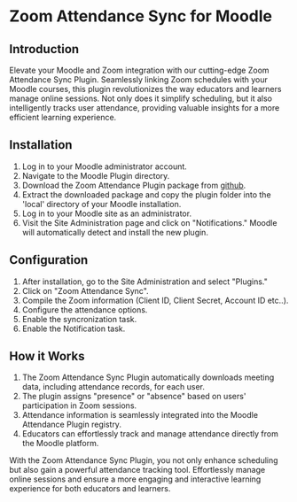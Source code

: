 # Zoom Attendance Sync for Moodle

## Introduction
Elevate your Moodle and Zoom integration with our cutting-edge Zoom Attendance Sync Plugin. Seamlessly linking Zoom schedules with your Moodle courses, this plugin revolutionizes the way educators and learners manage online sessions. Not only does it simplify scheduling, but it also intelligently tracks user attendance, providing valuable insights for a more efficient learning experience.

## Installation
1. Log in to your Moodle administrator account.
2. Navigate to the Moodle Plugin directory.
3. Download the Zoom Attendance Plugin package from [github](https://github.com/eMentorAdm/zoom_attendance_sync).
4. Extract the downloaded package and copy the plugin folder into the 'local' directory of your Moodle installation.
5. Log in to your Moodle site as an administrator.
6. Visit the Site Administration page and click on "Notifications." Moodle will automatically detect and install the new plugin.

## Configuration
1. After installation, go to the Site Administration and select "Plugins."
2. Click on "Zoom Attendance Sync".
3. Compile the Zoom information (Client ID, Client Secret, Account ID etc..).
4. Configure the attendance options.
5. Enable the syncronization task.
6. Enable the Notification task.

## How it Works
1. The Zoom Attendance Sync Plugin automatically downloads meeting data, including attendance records, for each user.
2. The plugin assigns "presence" or "absence" based on users' participation in Zoom sessions.
3. Attendance information is seamlessly integrated into the Moodle Attendance Plugin registry.
4. Educators can effortlessly track and manage attendance directly from the Moodle platform.

With the Zoom Attendance Sync Plugin, you not only enhance scheduling but also gain a powerful attendance tracking tool. Effortlessly manage online sessions and ensure a more engaging and interactive learning experience for both educators and learners.
